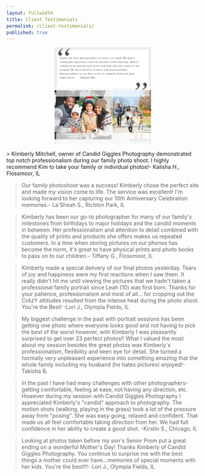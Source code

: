 ```yaml
---
layout: fullwidth
title: Client Testimonials
permalink: /client-testimonials/
published: true
---
```

<p style="text-align:center;"><img src="https://raw.githubusercontent.com/candidgiggles/candidgiggles.github.io/master/img/HimaliTestimonial.jpg" width="50%" /></p>
> Kimberly Mitchell, owner of Candid Giggles Photography demonstrated top notch professionalism during our family photo shoot. I highly recommend Kim to take your family or individual photos!- Kalisha H., Flossmoor, IL

> Our family photoshoot was a success! Kimberly chose the perfect site and made my vision come to life. The service was excellent! I'm looking forward to her capturing our 10th Anniversary Celebration memories.- La'Sheah S., Richton Park, IL 

> Kimberly has been our go-to photographer for many of our family's milestones from birthdays to major holidays and the candid moments in between. Her professionalism and attention to detail combined with the quality of prints and products she offers makes us repeated customers. In a time when storing pictures on our phones has become the norm, it's great to have physical prints and photo books to pass on to our children.- Tiffany G., Flossmoor, IL  

> Kimberly made a special delivery of our final photos yesterday. Tears of joy and happiness were my first reactions when I saw them. It really didn't hit me until viewing the pictures that we hadn't taken a professional family portrait since Leah (10) was first born. Thanks for your patience, professionalism and most of all... for cropping out the CrAzY attitudes resulted from the intense heat during the photo shoot. 
You're the Best! -Lori J., Olympia Fields, IL

> My biggest challenge in the past with portrait sessions has been getting one photo where everyone looks good and not having to pick the best of the worst however, with Kimberly I was pleasantly surprised to get over 23 perfect photos!! What I valued the most about my session besides the great photos was Kimberly's professionalism, flexibility and keen eye for detail. She turned a normally very unpleasant experience into something amazing that the whole family including my husband (he hates pictures) enjoyed!- Takisha B. 

> In the past I have had many challenges with other photographers- getting comfortable, feeling at ease, not having any direction, etc. However during my session with Candid Giggles Photography I appreciated Kimberly's "candid" approach to photography. The motion shots (walking, playing in the grass) took a lot of the pressure away from "posing". She was easy going, relaxed and confident. That made us all feel comfortable taking direction from her. We had full confidence in her ability to create a good shot. -Kirstin S., Chicago, IL

> Looking at photos taken before my son's Senior Prom put a great ending on a wonderful Mother's Day! Thanks Kimberly of Candid Giggles Photography. You continue to surprise me with the best things a mother could ever have...memories of special moments with her kids. You're the best!!!- Lori J., Olympia Fields, IL
